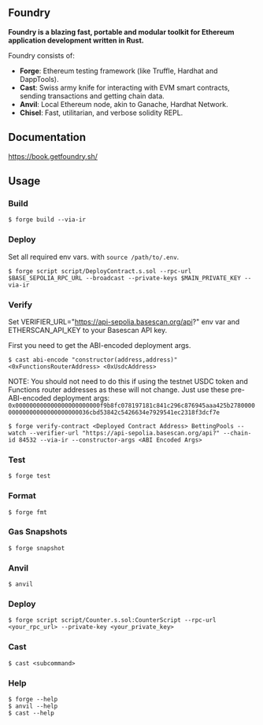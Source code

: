 ## Foundry

**Foundry is a blazing fast, portable and modular toolkit for Ethereum application development written in Rust.**

Foundry consists of:

-   **Forge**: Ethereum testing framework (like Truffle, Hardhat and DappTools).
-   **Cast**: Swiss army knife for interacting with EVM smart contracts, sending transactions and getting chain data.
-   **Anvil**: Local Ethereum node, akin to Ganache, Hardhat Network.
-   **Chisel**: Fast, utilitarian, and verbose solidity REPL.

## Documentation

https://book.getfoundry.sh/

## Usage

### Build

```shell
$ forge build --via-ir
```

### Deploy

Set all required env vars. with `source /path/to/.env`.

```shell
$ forge script script/DeployContract.s.sol --rpc-url $BASE_SEPOLIA_RPC_URL --broadcast --private-keys $MAIN_PRIVATE_KEY --via-ir
```

### Verify

Set VERIFIER_URL="https://api-sepolia.basescan.org/api?" env var and ETHERSCAN_API_KEY to your Basescan API key.

First you need to get the ABI-encoded deployment args.

```shell
$ cast abi-encode "constructor(address,address)" <0xFunctionsRouterAddress> <0xUsdcAddress>
```

NOTE: You should not need to do this if using the testnet USDC token and Functions router addresses as these will not change.
Just use these pre-ABI-encoded deployment args: `0x000000000000000000000000f9b8fc078197181c841c296c876945aaa425b278000000000000000000000000036cbd53842c5426634e7929541ec2318f3dcf7e`

```shell
$ forge verify-contract <Deployed Contract Address> BettingPools --watch --verifier-url "https://api-sepolia.basescan.org/api?" --chain-id 84532 --via-ir --constructor-args <ABI Encoded Args>
```

### Test

```shell
$ forge test
```

### Format

```shell
$ forge fmt
```

### Gas Snapshots

```shell
$ forge snapshot
```

### Anvil

```shell
$ anvil
```

### Deploy

```shell
$ forge script script/Counter.s.sol:CounterScript --rpc-url <your_rpc_url> --private-key <your_private_key>
```

### Cast

```shell
$ cast <subcommand>
```

### Help

```shell
$ forge --help
$ anvil --help
$ cast --help
```